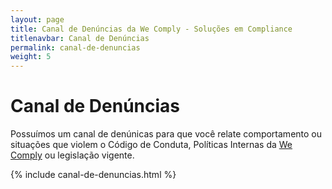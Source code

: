 ```yaml
---
layout: page
title: Canal de Denúncias da We Comply - Soluções em Compliance
titlenavbar: Canal de Denúncias
permalink: canal-de-denuncias
weight: 5
---
```


# **Canal de Denúncias**

Possuímos um canal de denúnicas para que você relate comportamento ou situações que violem o Código de Conduta, Políticas Internas da <a href="{{ baseurl }}/">We Comply</a> ou legislação vigente.

{% include canal-de-denuncias.html %}